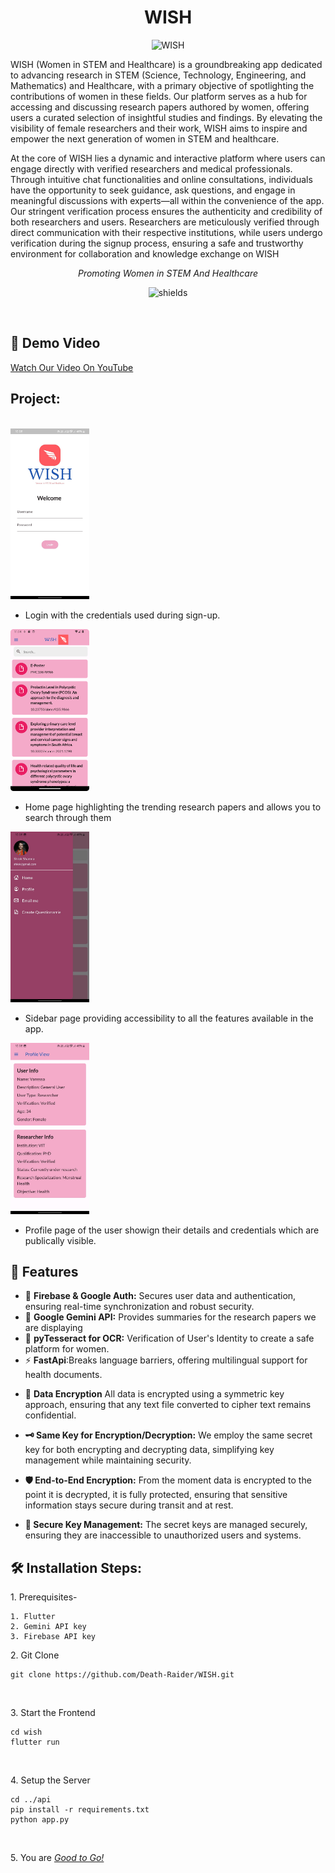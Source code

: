 <h1 align="center" id="title">WISH</h1>
<p align="center">
<img src="https://socialify.git.ci/Death-Raider/WISH/image?font=Source%20Code%20Pro&language=1&name=1&owner=1&pattern=Diagonal%20Stripes&stargazers=1&theme=Dark" alt="WISH" width="640" height="320" />
</p>

<p id="description">WISH (Women in STEM and Healthcare) is a groundbreaking app dedicated to advancing research in STEM (Science, Technology, Engineering, and Mathematics) and Healthcare, with a primary objective of spotlighting the contributions of women in these fields. Our platform serves as a hub for accessing and discussing research papers authored by women, offering users a curated selection of insightful studies and findings. By elevating the visibility of female researchers and their work, WISH aims to inspire and empower the next generation of women in STEM and healthcare.</p>
<p>At the core of WISH lies a dynamic and interactive platform where users can engage directly with verified researchers and medical professionals. Through intuitive chat functionalities and online consultations, individuals have the opportunity to seek guidance, ask questions, and engage in meaningful discussions with experts—all within the convenience of the app. Our stringent verification process ensures the authenticity and credibility of both researchers and users. Researchers are meticulously verified through direct communication with their respective institutions, while users undergo verification during the signup process, ensuring a safe and trustworthy environment for collaboration and knowledge exchange on WISH</p>
<p align="center"><i>Promoting Women in STEM And Healthcare</i></p>

<p align="center"><img src="https://img.shields.io/badge/Build-Vitafile-red?logo=npm" alt="shields"></p>
<br>
<h2> 🎥 Demo Video</h2>
<a href="https://www.youtube.com/watch?v=vbWuN2zDp7A">Watch Our Video On YouTube</a>

<h2>Project: </h2>
<br>
<img src="./assets/login.jpeg" width=25%><br>

- Login with the credentials used during sign-up.<br>

<img src="./assets/home.png" width=25%><br>
- Home page highlighting the trending research papers and allows you to search through them<br>

<img src="./assets/sidebar.jpeg" width=25%><br>
-  Sidebar page providing accessibility to all the features available in the app.<br>

<img src ="./assets/profile.jpeg" width=25%><br>

- Profile page of the user showign their details and credentials which are publically visible.<br>


<h2>🧐 Features</h2>

* 🔐 **Firebase & Google Auth:** Secures user data and authentication, ensuring real-time synchronization and robust security.  
* 🧠 **Google Gemini API:** Provides summaries for the research papers we are displaying
* 📝 **pyTesseract for OCR:** Verification of User's Identity to create a safe platform for women.
* ⚡ **FastApi**:Breaks language barriers, offering multilingual support for health documents. 


-  📄 **Data Encryption** All data is encrypted using a symmetric key approach, ensuring that any text file converted to cipher text remains confidential.

-  **🗝 Same Key for Encryption/Decryption:** We employ the same secret key for both encrypting and decrypting data, simplifying key management while maintaining security.

-  **🛡 End-to-End Encryption:** From the moment data is encrypted to the point it is decrypted, it is fully protected, ensuring that sensitive information stays secure during transit and at rest.

-  **🔐 Secure Key Management:** The secret keys are managed securely, ensuring they are inaccessible to unauthorized users and systems.


<h2>🛠️ Installation Steps:</h2>

<p> 1. Prerequisites- 

```
1. Flutter
2. Gemini API key
3. Firebase API key

```
<p>2. Git Clone</p>

```
git clone https://github.com/Death-Raider/WISH.git
```
<br>
<p> 3. Start the Frontend </p>

```
cd wish
flutter run
```
<br>

<p> 4. Setup the Server </p>

```
cd ../api
pip install -r requirements.txt
python app.py
```
<br>

<p> 5. You are <i><u>Good to Go!</u></i> </p>
